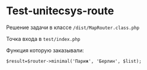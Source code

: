 Test-unitecsys-route
===

Решение задачи в классе
`/dist/MapRouter.class.php`

Точка входа в
`test/index.php`

Функция которую заказывали:
```
$result=$router->minimal('Париж', 'Берлин', $list);
```
